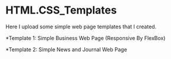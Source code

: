 # HTML.CSS_Templates

Here I upload some simple web page templates that I created.

*Template 1: Simple Business Web Page (Responsive By FlexBox)

*Template 2: Simple News and Journal Web Page
